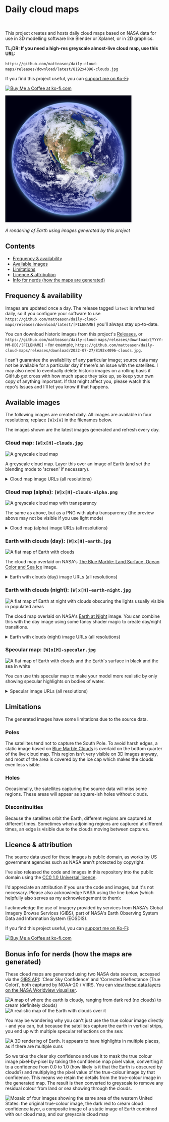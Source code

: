 # Daily cloud maps 
<img alt="" src="https://img.shields.io/github/v/release/matteason/daily-cloud-maps?label=Latest%20map%20date">

This project creates and hosts daily cloud maps based on NASA data for use in 3D modelling software like Blender or Xplanet, or in 2D graphics.

**TL;DR: If you need a high-res greyscale almost-live cloud map, use this URL:**

`https://github.com/matteason/daily-cloud-maps/releases/download/latest/8192x4096-clouds.jpg`

If you find this project useful, you can <a href='https://ko-fi.com/R5R2CWXB1' target='_blank'>support me on Ko-Fi</a>:

<a href='https://ko-fi.com/R5R2CWXB1' target='_blank'><img height='36' style='border:0px;height:36px;' src='https://cdn.ko-fi.com/cdn/kofi1.png?v=3' border='0' alt='Buy Me a Coffee at ko-fi.com' /></a>

<img src="https://github.com/matteason/daily-cloud-maps/raw/main/earth-render.png" width="400" alt="A realistic rendering of Earth, focussed on North America">

_A rendering of Earth using images generated by this project_

## Contents
* [Frequency & availability](#frequency--availability)
* [Available images](#available-images)
* [Limitations](#limitations)
* [Licence & attribution](#licence--attribution)
* [Info for nerds (how the maps are generated)](#bonus-info-for-nerds-how-the-maps-are-generated)

## Frequency & availability
Images are updated once a day. The release tagged `latest` is refreshed daily, so if you configure your software to
use `https://github.com/matteason/daily-cloud-maps/releases/download/latest/[FILENAME]` you'll always stay up-to-date.

You can download historic images from this project's [Releases](https://github.com/matteason/daily-cloud-maps/releases), or
`https://github.com/matteason/daily-cloud-maps/releases/download/[YYYY-MM-DD]/[FILENAME]` - for example,
`https://github.com/matteason/daily-cloud-maps/releases/download/2022-07-27/8192x4096-clouds.jpg`.

I can't guarantee the availability of any particular image; source data may not be available for a particular day if
there's an issue with the satellites. I may also need to eventually delete historic images on a rolling basis if GitHub
get cross with how much space they take up, so keep your own copy of anything important.
If that might affect you, please watch this repo's Issues and I'll let you know if that happens.

## Available images
The following images are created daily. All images are available in four resolutions; replace `[W]x[H]` in the filenames below.

The images shown are the latest images generated and refresh every day.

### Cloud map: `[W]x[H]-clouds.jpg`

![A greyscale cloud map](https://github.com/matteason/daily-cloud-maps/releases/download/latest/1024x512-clouds.jpg)

A greyscale cloud map. Layer this over an image of Earth (and set the blending mode to 'screen' if necessary).

<details>
  <summary>Cloud map image URLs (all resolutions)</summary>
These URLs are for the latest images:

* [1024x512 cloud map](https://github.com/matteason/daily-cloud-maps/releases/download/latest/1024x512-clouds.jpg)
* [2048x1024 cloud map](https://github.com/matteason/daily-cloud-maps/releases/download/latest/2048x1024-clouds.jpg)
* [4096x2048 cloud map](https://github.com/matteason/daily-cloud-maps/releases/download/latest/4096x2048-clouds.jpg)
* [8192x4096 cloud map](https://github.com/matteason/daily-cloud-maps/releases/download/latest/8192x4096-clouds.jpg)

You can download historic images from this project's [Releases](https://github.com/matteason/daily-cloud-maps/releases), or
`https://github.com/matteason/daily-cloud-maps/releases/download/[YYYY-MM-DD]/[FILENAME]` - for example,
`https://github.com/matteason/daily-cloud-maps/releases/download/2022-07-27/8192x4096-clouds.jpg`
</details>

### Cloud map (alpha): `[W]x[H]-clouds-alpha.png`

![A greyscale cloud map with transparency](https://github.com/matteason/daily-cloud-maps/releases/download/latest/1024x512-clouds-alpha.png)

The same as above, but as a PNG with alpha transparency (the preview above may not be visible if you use light mode)

<details>
  <summary>Cloud map (alpha) image URLs (all resolutions)</summary>
These URLs are for the latest images:

* [1024x512 cloud map (alpha)](https://github.com/matteason/daily-cloud-maps/releases/download/latest/1024x512-clouds-alpha.png)
* [2048x1024 cloud map (alpha)](https://github.com/matteason/daily-cloud-maps/releases/download/latest/2048x1024-clouds-alpha.png)
* [4096x2048 cloud map (alpha)](https://github.com/matteason/daily-cloud-maps/releases/download/latest/4096x2048-clouds-alpha.png)
* [8192x4096 cloud map (alpha)](https://github.com/matteason/daily-cloud-maps/releases/download/latest/8192x4096-clouds-alpha.png)

You can download historic images from this project's [Releases](https://github.com/matteason/daily-cloud-maps/releases), or
`https://github.com/matteason/daily-cloud-maps/releases/download/[YYYY-MM-DD]/[FILENAME]` - for example,
`https://github.com/matteason/daily-cloud-maps/releases/download/2022-07-27/8192x4096-clouds-alpha.png`
</details>

### Earth with clouds (day): `[W]x[H]-earth.jpg`

![A flat map of Earth with clouds](https://github.com/matteason/daily-cloud-maps/releases/download/latest/1024x512-earth.jpg)

The cloud map overlaid on NASA's
[The Blue Marble: Land Surface, Ocean Color and Sea Ice](https://visibleearth.nasa.gov/images/57730/the-blue-marble-land-surface-ocean-color-and-sea-ice)
image.

<details>
  <summary>Earth with clouds (day) image URLs (all resolutions)</summary>
These URLs are for the latest images:

* [1024x512 Earth with clouds (day)](https://github.com/matteason/daily-cloud-maps/releases/download/latest/1024x512-earth.jpg)
* [2048x1024 Earth with clouds (day)](https://github.com/matteason/daily-cloud-maps/releases/download/latest/2048x1024-earth.jpg)
* [4096x2048 Earth with clouds (day)](https://github.com/matteason/daily-cloud-maps/releases/download/latest/4096x2048-earth.jpg)
* [8192x4096 Earth with clouds (day)](https://github.com/matteason/daily-cloud-maps/releases/download/latest/8192x4096-earth.jpg)

You can download historic images from this project's [Releases](https://github.com/matteason/daily-cloud-maps/releases), or
`https://github.com/matteason/daily-cloud-maps/releases/download/[YYYY-MM-DD]/[FILENAME]` - for example,
`https://github.com/matteason/daily-cloud-maps/releases/download/2022-07-27/8192x4096-earth.jpg`
</details>

### Earth with clouds (night): `[W]x[H]-earth-night.jpg`

![A flat map of Earth at night with clouds obscuring the lights usually visible in populated areas](https://github.com/matteason/daily-cloud-maps/releases/download/latest/1024x512-earth-night.jpg)

The cloud map overlaid on NASA's
[Earth at Night](https://earthobservatory.nasa.gov/features/NightLights)
image. You can combine this with the day image using some fancy shader magic to create day/night transitions.

<details>
  <summary>Earth with clouds (night) image URLs (all resolutions)</summary>
These URLs are for the latest images:

* [1024x512 Earth with clouds (night)](https://github.com/matteason/daily-cloud-maps/releases/download/latest/1024x512-earth-night.jpg)
* [2048x1024 Earth with clouds (night)](https://github.com/matteason/daily-cloud-maps/releases/download/latest/2048x1024-earth-night.jpg)
* [4096x2048 Earth with clouds (night)](https://github.com/matteason/daily-cloud-maps/releases/download/latest/4096x2048-earth-night.jpg)
* [8192x4096 Earth with clouds (night)](https://github.com/matteason/daily-cloud-maps/releases/download/latest/8192x4096-earth-night.jpg)

You can download historic images from this project's [Releases](https://github.com/matteason/daily-cloud-maps/releases), or
`https://github.com/matteason/daily-cloud-maps/releases/download/[YYYY-MM-DD]/[FILENAME]` - for example,
`https://github.com/matteason/daily-cloud-maps/releases/download/2022-07-27/8192x4096-earth-night.jpg`
</details>

### Specular map: `[W]x[H]-specular.jpg`

![A flat map of Earth with clouds and the Earth's surface in black and the sea in white](https://github.com/matteason/daily-cloud-maps/releases/download/latest/1024x512-specular.jpg)

You can use this specular map to make your model more realistic by only showing specular highlights on bodies of water.

<details>
  <summary>Specular image URLs (all resolutions)</summary>
These URLs are for the latest images:

* [1024x512 specular](https://github.com/matteason/daily-cloud-maps/releases/download/latest/1024x512-specular.jpg)
* [2048x1024 specular](https://github.com/matteason/daily-cloud-maps/releases/download/latest/2048x1024-specular.jpg)
* [4096x2048 specular](https://github.com/matteason/daily-cloud-maps/releases/download/latest/4096x2048-specular.jpg)
* [8192x4096 specular](https://github.com/matteason/daily-cloud-maps/releases/download/latest/8192x4096-specular.jpg)

You can download historic images from this project's [Releases](https://github.com/matteason/daily-cloud-maps/releases), or
`https://github.com/matteason/daily-cloud-maps/releases/download/[YYYY-MM-DD]/[FILENAME]` - for example,
`https://github.com/matteason/daily-cloud-maps/releases/download/2022-07-27/8192x4096-specular.jpg`
</details>

## Limitations
The generated images have some limitations due to the source data.

### Poles
The satellites tend not to capture the South Pole. To avoid harsh edges, a static image based on
[Blue Marble Clouds](https://visibleearth.nasa.gov/images/57747/blue-marble-clouds) is overlaid on the bottom
quarter of the live cloud map. This region isn't very visible on 3D images anyway, and most of the area is covered by
the ice cap which makes the clouds even less visible.

### Holes
Occasionally, the satellites capturing the source data will miss some regions. These areas will appear as square-ish
holes without clouds.

### Discontinuities
Because the satellites orbit the Earth, different regions are captured at different times. Sometimes when adjoining
regions are captured at different times, an edge is visible due to the clouds moving between captures.

## Licence & attribution

The source data used for these images is public domain, as works by US government agencies such as NASA aren't protected
by copyright.

I've also released the code and images in this repository into the public domain using the
[CC0 1.0 Universal licence](https://creativecommons.org/publicdomain/zero/1.0/).

I'd appreciate an attribution if you use the code and images, but it's not necessary. Please also acknowledge NASA using
the line below (which helpfully also serves as my acknowledgement to them):

I acknowledge the use of imagery provided by services from NASA's Global Imagery Browse Services (GIBS), part of
NASA's Earth Observing System Data and Information System (EOSDIS).

If you find this project useful, you can <a href='https://ko-fi.com/R5R2CWXB1' target='_blank'>support me on Ko-Fi</a>:

<a href='https://ko-fi.com/R5R2CWXB1' target='_blank'><img height='36' style='border:0px;height:36px;' src='https://cdn.ko-fi.com/cdn/kofi1.png?v=3' border='0' alt='Buy Me a Coffee at ko-fi.com' /></a>

## Bonus info for nerds (how the maps are generated)

These cloud maps are generated using two NASA data sources, accessed via the [GIBS API](https://nasa-gibs.github.io/gibs-api-docs/available-visualizations/): 'Clear Sky Confidence' and 'Corrected Reflectance (True Color)', both captured by NOAA-20 / VIIRS. You can [view these data layers on the NASA Worldview visualiser](https://worldview.earthdata.nasa.gov/?v=-270.1391960697406,-154.09671113588468,316.86333361735933,147.4299789182311&l=VIIRS_NOAA20_Clear_Sky_Confidence_Day(max=0.93),VIIRS_NOAA20_CorrectedReflectance_TrueColor,VIIRS_SNPP_CorrectedReflectance_TrueColor(hidden)&lg=false&t=2022-07-24-T00%3A00%3A00Z).

![A map of where the earth is cloudy, ranging from dark red (no clouds) to cream (definitely clouds)](https://user-images.githubusercontent.com/1935173/181494480-8203d42b-4484-4a76-8a45-8ecd8acd7e4c.png)
![A realistic map of the Earth with clouds over it](https://user-images.githubusercontent.com/1935173/181494550-5e3b552d-f28a-466d-826d-98750b1b714b.png)

You may be wondering why you can't just use the true colour image directly - and you can, but because the satellites capture the earth in vertical strips, you end up with multiple specular reflections on the sea:

![A 3D rendering of Earth. It appears to have highlights in multiple places, as if there are multiple suns](https://user-images.githubusercontent.com/1935173/181495433-f4e382ed-3dd4-4a55-8fc0-df8094904b86.png)

So we take the clear sky confidence and use it to mask the true colour image pixel-by-pixel by taking the confidence map pixel value, converting it to a confidence from 0.0 to 1.0 (how likely is it that the Earth is obscured by clouds?) and multiplying the pixel value of the true-colour image by that confidence. This means we retain the details from the true-colour image in the generated map. The result is then converted to greyscale to remove any residual colour from land or sea showing through the clouds.

![Mosaic of four images showing the same area of the western United States: the original true-colour image, the dark red to cream cloud confidence layer, a composite image of a static image of Earth combined with our cloud map, and our greyscale cloud map](https://user-images.githubusercontent.com/1935173/181499222-3ac4bd23-fe16-431a-9086-4b31ba244d7b.png)

